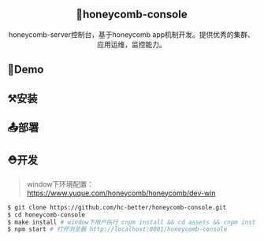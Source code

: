 <h2 align="center"> 🐝honeycomb-console </h2>

<p align="center">honeycomb-server控制台，基于honeycomb app机制开发。提供优秀的集群、应用运维，监控能力。</p>


## 🐝Demo


## ⚒️安装


## 📤部署


## ⛑开发

> window下环境配置：https://www.yuque.com/honeycomb/honeycomb/dev-win

```bash
$ git clone https://github.com/hc-better/honeycomb-console.git
$ cd honeycomb-console
$ make install # window下用户执行 cnpm install && cd assets && cnpm install
$ npm start # 打开浏览器 http://localhost:8001/honeycomb-console
```
